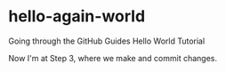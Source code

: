 # hello-again-world
Going through the GitHub Guides Hello World Tutorial

Now I'm at Step 3, where we make and commit changes.
